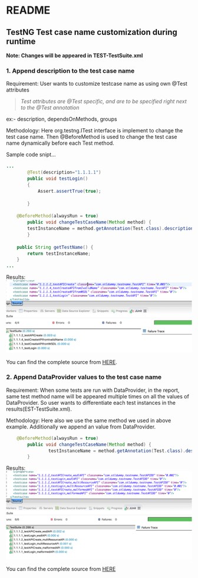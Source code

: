 # README

## TestNG Test case name customization during runtime 
**Note: Changes will be appeared in TEST-TestSuite.xml**
### 1. Append description to the test case name
Requirement: User wants to customize testcase name as using own @Test attributes

> *Test attributes are @Test specific, and are to be specified right next to the @Test annotation*

ex:- description, dependsOnMethods, groups

Methodology:
Here org.testng.ITest interface is implement to change the test case name. Then @BeforeMethod is used to change the test case name dynamically before each Test method.

Sample code snipt...
```java
...
        @Test(description="1.1.1.1")
    	public void testLogin()
    	{
       		Assert.assertTrue(true);
       
    	}

	@BeforeMethod(alwaysRun = true)
        public void changeTestCaseName(Method method) {
		testInstanceName = method.getAnnotation(Test.class).description() + "_" + method.getName();
        }

	public String getTestName() {
		return testInstanceName;
	}
...
```
Results:
![Screenshot](images/results1.png)

You can find the complete source from [HERE](https://github.com/chaminda/TestCaseNameChangeDummy/blob/master/src/test/java/com/stldummy/testname/TestAPI.java).

### 2. Append DataProvider values to the test case name

Requirement: When some tests are run with DataProvider, in the report, same test method name will be appeared multiple times on all the values of DataProvider.
So user wants to differentiate each test instances in the results(EST-TestSuite.xml). 

Methodology:
Here also we use the same method we used in above example. Additionally we append an value from DataProvider.

```Java
	@BeforeMethod(alwaysRun = true)
        public void changeTestCaseName(Method method) {
                testInstanceName = method.getAnnotation(Test.class).description() + "_" + method.getName() + "_" + apiName;
        }
```
Results:
![Screenshot](images/results2.png)


You can find the complete source from [HERE](https://github.com/chaminda/TestCaseNameChangeDummy/blob/master/src/test/java/com/stldummy/testname/TestAPIDD.java)

